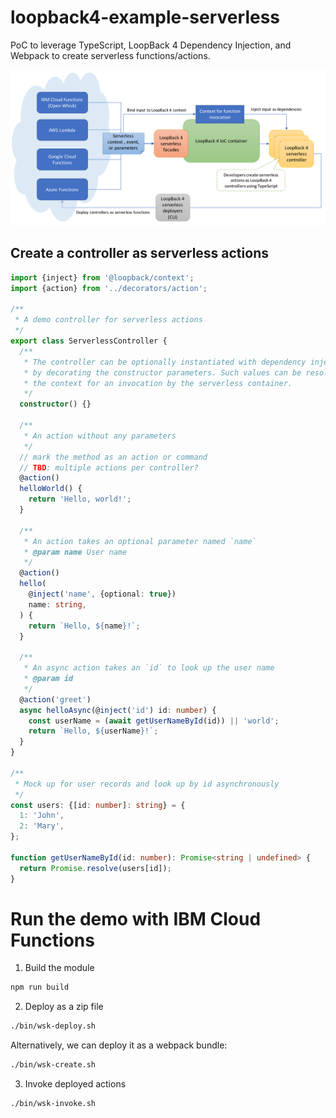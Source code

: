 # loopback4-example-serverless

PoC to leverage TypeScript, LoopBack 4 Dependency Injection, and Webpack to create serverless functions/actions.

![LoopBack 4 Serverless Actions](lb4-serverless.png)

## Create a controller as serverless actions

```ts
import {inject} from '@loopback/context';
import {action} from '../decorators/action';

/**
 * A demo controller for serverless actions
 */
export class ServerlessController {
  /**
   * The controller can be optionally instantiated with dependency injections
   * by decorating the constructor parameters. Such values can be resolved from
   * the context for an invocation by the serverless container.
   */
  constructor() {}

  /**
   * An action without any parameters
   */
  // mark the method as an action or command
  // TBD: multiple actions per controller?
  @action()
  helloWorld() {
    return 'Hello, world!';
  }

  /**
   * An action takes an optional parameter named `name`
   * @param name User name
   */
  @action()
  hello(
    @inject('name', {optional: true})
    name: string,
  ) {
    return `Hello, ${name}!`;
  }

  /**
   * An async action takes an `id` to look up the user name
   * @param id
   */
  @action('greet')
  async helloAsync(@inject('id') id: number) {
    const userName = (await getUserNameById(id)) || 'world';
    return `Hello, ${userName}!`;
  }
}

/**
 * Mock up for user records and look up by id asynchronously
 */
const users: {[id: number]: string} = {
  1: 'John',
  2: 'Mary',
};

function getUserNameById(id: number): Promise<string | undefined> {
  return Promise.resolve(users[id]);
}
```

# Run the demo with IBM Cloud Functions

1. Build the module
```sh
npm run build
```

2. Deploy as a zip file
```sh
./bin/wsk-deploy.sh
```

Alternatively, we can deploy it as a webpack bundle:
```sh
./bin/wsk-create.sh
```

3. Invoke deployed actions
```sh
./bin/wsk-invoke.sh
```
